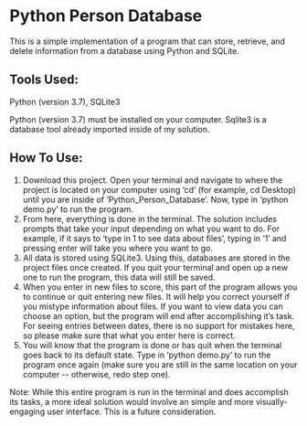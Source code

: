 # Python Person Database
This is a simple implementation of a program that can store, retrieve, and delete information from a database using Python and SQLite.

Tools Used:
----
Python (version 3.7),
SQLite3 

Python (version 3.7) must be installed on your computer. Sqlite3 is a database tool already imported inside of my solution.

How To Use:
-----------------
1. Download this project. Open your terminal and navigate to where the project is located on your computer using ‘cd’ (for example, cd Desktop) until you are inside of ‘Python_Person_Database’. Now, type in ‘python demo.py’ to run the program.
2. From here, everything is done in the terminal. The solution includes prompts that take your input depending on what you want to do. For example, if it says to ‘type in 1 to see data about files’, typing in ‘1’ and pressing enter will take you where you want to go. 
3. All data is stored using SQLite3. Using this, databases are stored in the project files once created. If you quit your terminal and open up a new one to run the program, this data will still be saved.
4. When you enter in new files to score, this part of the program allows you to continue or quit entering new files. It will help you correct yourself if you mistype information about files. If you want to view data you can choose an option, but the program will end after accomplishing it’s task. For seeing entries between dates, there is no support for mistakes here, so please make sure that what you enter here is correct. 
5. You will know that the program is done or has quit when the terminal goes back to its default state. Type in ‘python demo.py’ to run the program once again (make sure you are still in the same location on your computer -- otherwise, redo step one).

Note: While this entire program is run in the terminal and does accomplish its tasks, a more ideal solution would involve an simple and more visually-engaging user interface. This is a future consideration.

